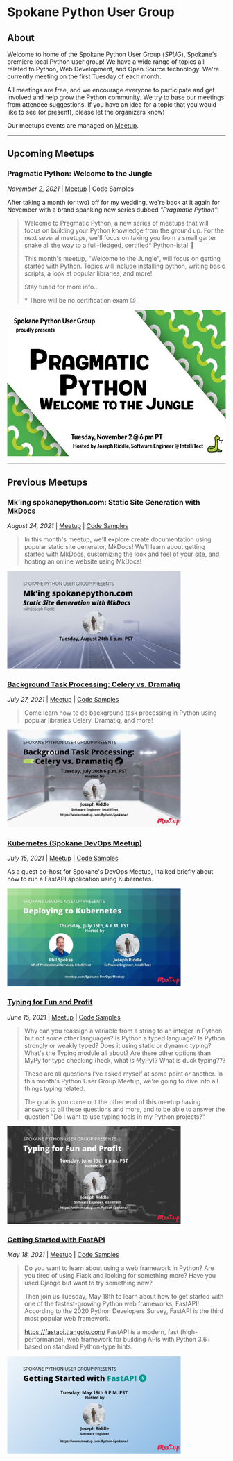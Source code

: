# Spokane Python User Group

## About

Welcome to home of the Spokane Python User Group (_SPUG_), Spokane's premiere local Python user group! We have a wide range of topics all related to Python, Web Development, and Open Source technology. We're currently meeting on the first Tuesday of each month.

All meetings are free, and we encourage everyone to participate and get involved and help grow the Python community. We try to base our meetings from attendee suggestions. If you have an idea for a topic that you would like to see (or present), please let the organizers know!

Our meetups events are managed on [Meetup](https://www.meetup.com/Python-Spokane/).

---

## Upcoming Meetups

### Pragmatic Python: Welcome to the Jungle

_November 2, 2021_ | [Meetup](https://www.meetup.com/Python-Spokane/events/281578925/) | Code Samples

After taking a month (or two) off for my wedding, we're back at it again for November with a brand spanking new series dubbed _"Pragmatic Python"_!

> Welcome to Pragmatic Python, a new series of meetups that will focus on building your Python knowledge from the ground up. For the next several meetups, we'll focus on taking you from a small garter snake all the way to a full-fledged, certified* Python-ista! 🐍
> 
> This month's meetup, "Welcome to the Jungle", will focus on getting started with Python. Topics will include installing python, writing basic scripts, a look at popular libraries, and more!
> 
> Stay tuned for more info...
> 
> \* There will be no certification exam 😉

<img src="img/pragmatic-python-welcome-to-the-jungle.jpeg" width="600" height="337.5">

---

## Previous Meetups

### Mk’ing spokanepython.com: Static Site Generation with MkDocs

_August 24, 2021_ | [Meetup](https://www.meetup.com/Python-Spokane/events/280103526/) | [Code Samples](https://github.com/IntelliTect-Samples/SpokanePythonUserGroup/tree/main/2021.08.24-MkDocs)

> In this month's meetup, we'll explore create documentation using popular static site generator, MkDocs! We'll learn about getting started with MkDocs, customizing the look and feel of your site, and hosting an online website using MkDocs!

<img src="img/mking-spokanepython-dot-com.jpeg" width="400" height="225">


### [Background Task Processing: Celery vs. Dramatiq](2021-07-Background-Task-Processing.md)

_July 27, 2021_ | [Meetup](https://www.meetup.com/Python-Spokane/events/279452049/) | [Code Samples](https://github.com/IntelliTect-Samples/SpokanePythonUserGroup/tree/main/2021.07.27-Background-Tasks)

> Come learn how to do background task processing in Python using popular libraries Celery, Dramatiq, and more!

<img src="img/background-task-processing.jpeg" width="400" height="225">


### [Kubernetes (Spokane DevOps Meetup)](2021-07-Kubernetes.md)

_July 15, 2021_ | [Meetup](https://www.meetup.com/Spokane-DevOps-Meetup/events/278709256/) | [Code Samples](https://github.com/IntelliTect-Samples/SpokanePythonUserGroup/tree/main/2021.07.15-Kubernetes)

As a guest co-host for Spokane's DevOps Meetup, I talked briefly about how to run a FastAPI application using Kubernetes.

<img src="img/deploying-to-kubernetes.jpeg" width="400" height="225">


### [Typing for Fun and Profit](2021-06-Typing-for-Fun-and-Profit.md)

_June 15, 2021_ | [Meetup](https://www.meetup.com/Python-Spokane/events/278681498/) | [Code Samples](https://github.com/IntelliTect-Samples/SpokanePythonUserGroup/tree/main/2021.06.15-Typing)

> Why can you reassign a variable from a string to an integer in Python but not some other languages? Is Python a typed language? Is Python strongly or weakly typed? Does it using static or dynamic typing? What's the Typing module all about? Are there other options than MyPy for type checking (heck, what _is_ MyPy)? What is duck typing???
> 
> These are all questions I've asked myself at some point or another. In this month's Python User Group Meetup, we're going to dive into all things typing related.
> 
> The goal is you come out the other end of this meetup having answers to all these questions and more, and to be able to answer the question "Do I want to use typing tools in my Python projects?"

<img src="img/typing-for-fun-and-profit.png" width="400" height="225">


### [Getting Started with FastAPI](2021-05-Getting-Started-with-FastAPI.md)

_May 18, 2021_ | [Meetup](https://www.meetup.com/Python-Spokane/events/278050092/) | [Code Samples](https://github.com/IntelliTect-Samples/SpokanePythonUserGroup/tree/main/2021.05.18-FastAPI)

> Do you want to learn about using a web framework in Python?
> Are you tired of using Flask and looking for something more?
> Have you used Django but want to try something new?
> 
> Then join us Tuesday, May 18th to learn about how to get started with one of the fastest-growing Python web frameworks, FastAPI! According to the 2020 Python Developers Survey, FastAPI is the third most popular web framework.
> 
> https://fastapi.tiangolo.com/
FastAPI is a modern, fast (high-performance), web framework for building APIs with Python 3.6+ based on standard Python-type hints.

<img src="img/getting-started-with-fastapi.png" width="400" height="225">
